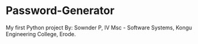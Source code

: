 # Password-Generator
My first Python project
By:
  Sownder P,
  IV Msc - Software Systems,
  Kongu Engineering College,
  Erode.

